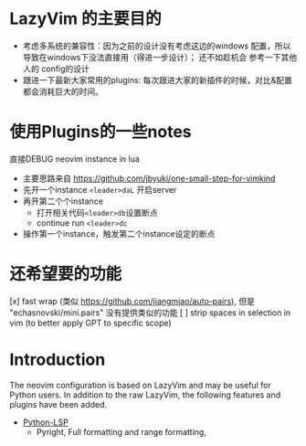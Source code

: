 # LazyVim 的主要目的
- 考虑多系统的兼容性：因为之前的设计没有考虑这边的windows 配置，所以导致在windows下没法直接用（得进一步设计）；  还不如趁机会 参考一下其他人的 config的设计
- 跟进一下最新大家常用的plugins:   每次跟进大家的新插件的时候，对比&配置都会消耗巨大的时间。


# 使用Plugins的一些notes

直接DEBUG neovim instance in lua
- 主要思路来自 https://github.com/jbyuki/one-small-step-for-vimkind
- 先开一个instance `<leader>daL` 开启server
- 再开第二个个instance
  - 打开相关代码`<leader>db`设置断点 
  - continue run `<leader>dc`
- 操作第一个instance，触发第二个instance设定的断点

# 还希望要的功能
[x] fast wrap (类似 https://github.com/jiangmiao/auto-pairs), 但是 "echasnovski/mini.pairs" 没有提供类似的功能
[ ] strip spaces in selection in vim (to better apply GPT to specific scope)




# Introduction
The neovim configuration is based on LazyVim and may be useful for Python users. In addition to the raw LazyVim, the following features and plugins have been added.


- [Python-LSP](lua/plugins/nvim-lspconfig.lua)
  - Pyright, Full formatting and range formatting,
